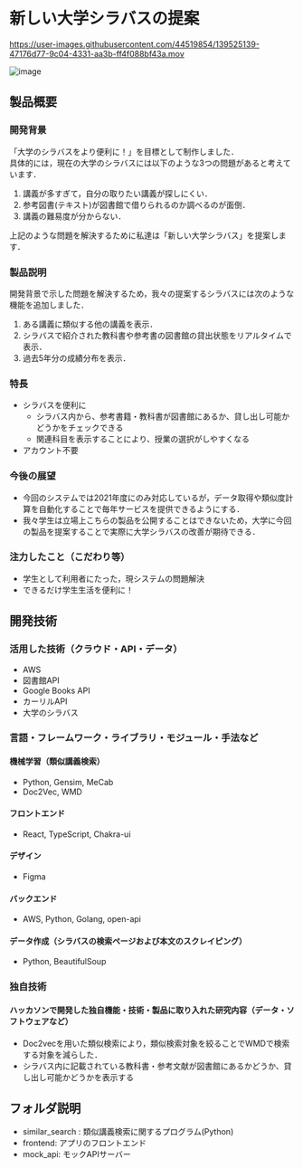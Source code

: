 # 新しい大学シラバスの提案

https://user-images.githubusercontent.com/44519854/139525139-47176d77-9c04-4331-aa3b-ff4f088bf43a.mov



![image](https://user-images.githubusercontent.com/53786083/139504949-2c6bdbd5-baad-4755-8e27-55ac26e52425.png)

## 製品概要
### 開発背景
「大学のシラバスをより便利に！」を目標として制作しました．  
具体的には，現在の大学のシラバスには以下のような3つの問題があると考えています．

1. 講義が多すぎて，自分の取りたい講義が探しにくい．
2. 参考図書(テキスト)が図書館で借りられるのか調べるのが面倒．
3. 講義の難易度が分からない． 

上記のような問題を解決するために私達は「新しい大学シラバス」を提案します．

### 製品説明
開発背景で示した問題を解決するため，我々の提案するシラバスには次のような機能を追加しました．

1. ある講義に類似する他の講義を表示．
2. シラバスで紹介された教科書や参考書の図書館の貸出状態をリアルタイムで表示．
3. 過去5年分の成績分布を表示．

### 特長
* シラバスを便利に
  * シラバス内から、参考書籍・教科書が図書館にあるか、貸し出し可能かどうかをチェックできる
  * 関連科目を表示することにより、授業の選択がしやすくなる
* アカウント不要 

### 今後の展望
* 今回のシステムでは2021年度にのみ対応しているが，データ取得や類似度計算を自動化することで毎年サービスを提供できるようにする．
* 我々学生は立場上こちらの製品を公開することはできないため，大学に今回の製品を提案することで実際に大学シラバスの改善が期待できる．

### 注力したこと（こだわり等）
* 学生として利用者にたった，現システムの問題解決
* できるだけ学生生活を便利に！

## 開発技術

### 活用した技術（クラウド・API・データ）
* AWS
* 図書館API
* Google Books API
* カーリルAPI
* 大学のシラバス

### 言語・フレームワーク・ライブラリ・モジュール・手法など
#### 機械学習（類似講義検索）
* Python, Gensim, MeCab
* Doc2Vec, WMD
#### フロントエンド
* React, TypeScript, Chakra-ui
#### デザイン
* Figma
#### バックエンド
* AWS, Python, Golang, open-api
#### データ作成（シラバスの検索ページおよび本文のスクレイピング）
* Python, BeautifulSoup


### 独自技術
#### ハッカソンで開発した独自機能・技術・製品に取り入れた研究内容（データ・ソフトウェアなど）
* Doc2vecを用いた類似検索により，類似検索対象を絞ることでWMDで検索する対象を減らした．
* シラバス内に記載されている教科書・参考文献が図書館にあるかどうか、貸し出し可能かどうかを表示する

## フォルダ説明
* similar_search : 類似講義検索に関するプログラム(Python)
* frontend: アプリのフロントエンド
* mock_api: モックAPIサーバー

